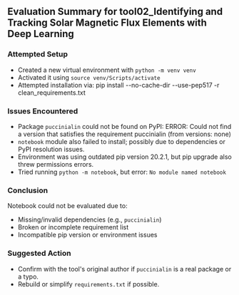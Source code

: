 ## Evaluation Summary for tool02_Identifying and Tracking Solar Magnetic Flux Elements with Deep Learning

### Attempted Setup
- Created a new virtual environment with `python -m venv venv`
- Activated it using `source venv/Scripts/activate`
- Attempted installation via: pip install --no-cache-dir --use-pep517 -r clean_requirements.txt

### Issues Encountered
- Package `puccinialin` could not be found on PyPI:
ERROR: Could not find a version that satisfies the requirement puccinialin (from versions: none)
- `notebook` module also failed to install; possibly due to dependencies or PyPI resolution issues.
- Environment was using outdated pip version 20.2.1, but pip upgrade also threw permissions errors.
- Tried running `python -m notebook`, but error: `No module named notebook`

### Conclusion
Notebook could not be evaluated due to:
- Missing/invalid dependencies (e.g., `puccinialin`)
- Broken or incomplete requirement list
- Incompatible pip version or environment issues

### Suggested Action
- Confirm with the tool's original author if `puccinialin` is a real package or a typo.
- Rebuild or simplify `requirements.txt` if possible.
